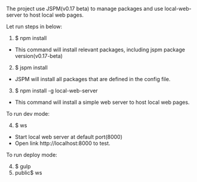 The project use JSPM(v0.17 beta) to manage packages and use local-web-server to host local web pages.

Let run steps in below:

1. $ npm install
  - This command will install relevant packages, including jspm package version(v0.17-beta)
2. $ jspm install
  - JSPM will install all packages that are defined in the config file.
3. $ npm install -g local-web-server
  - This command will install a simple web server to host local web pages.

To run dev mode:

4. $ ws
  - Start local web server at default port(8000)
  - Open link http://localhost:8000 to test.

To run deploy mode:

4. $ gulp
5. public$ ws